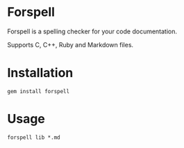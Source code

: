 # Forspell
Forspell is a spelling checker for your code documentation.

Supports C, C++, Ruby and Markdown files.

# Installation

`gem install forspell`

# Usage

`forspell lib *.md`
